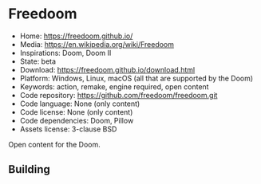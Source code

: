 # Freedoom

- Home: https://freedoom.github.io/
- Media: https://en.wikipedia.org/wiki/Freedoom
- Inspirations: Doom, Doom II
- State: beta
- Download: https://freedoom.github.io/download.html
- Platform: Windows, Linux, macOS (all that are supported by the Doom)
- Keywords: action, remake, engine required, open content
- Code repository: https://github.com/freedoom/freedoom.git
- Code language: None (only content)
- Code license: None (only content)
- Code dependencies: Doom, Pillow
- Assets license: 3-clause BSD

Open content for the Doom.

## Building
